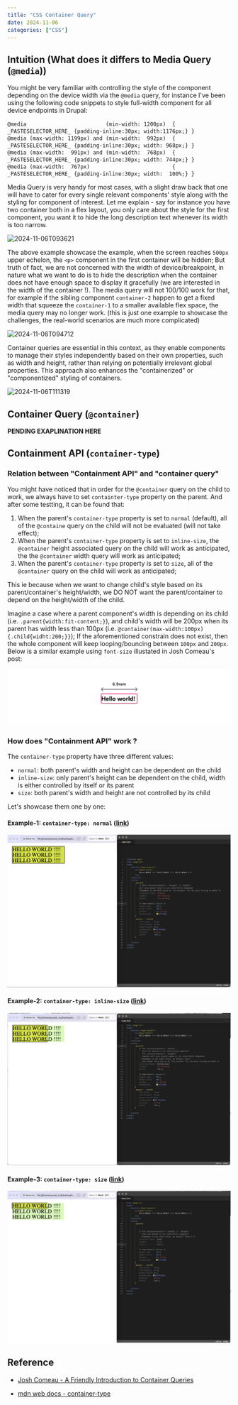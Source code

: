 ```yaml
---
title: "CSS Container Query"
date: 2024-11-06
categories: ["CSS"]
---
```








## Intuition (What does it differs to Media Query (`@media`))

You might be very familiar with controlling the style of the component depending on the device width via the `@media` query, for instance I've been using the following code snippets to style full-width component for all device endpoints in Drupal:

```
@media                         (min-width: 1200px)  { _PASTESELECTOR_HERE_ {padding-inline:30px; width:1176px;} }
@media (max-width: 1199px) and (min-width:  992px)  { _PASTESELECTOR_HERE_ {padding-inline:30px; width: 968px;} }
@media (max-width:  991px) and (min-width:  768px)  { _PASTESELECTOR_HERE_ {padding-inline:30px; width: 744px;} }
@media (max-width:  767px)                          { _PASTESELECTOR_HERE_ {padding-inline:30px; width:  100%;} }
```

Media Query is very handy for most cases, with a slight draw back that one will have to cater for every single relevant components' style along with the styling for component of interest. Let me explain - say for instance you have two container both in a flex layout, you  only care about the style for the first component, you want it to hide the long description text whenever its width is too narrow. 

![2024-11-06T093621](2024-11-06T093621.gif)

The above example showcase the example, when the screen reaches `500px` upper echelon, the `<p>` component in the first container will be hidden; But truth of fact, we are not concerned with the width of device/breakpoint, in nature what we want to do is to hide the description when the container does not have enough space to display it gracefully (we are interested in the width of the container !). The media query will not 100/100 work for that, for example if the sibling component `container-2`  happen to get a fixed width that squeeze the `container-1` to a smaller available flex space, the media query may no longer work. (this is just one example to showcase the challenges, the real-world scenarios are much more complicated)

![2024-11-06T094712](2024-11-06T094712.gif)

Container queries are essential in this context, as they enable components to manage their styles independently based on their own properties, such as width and height, rather than relying on potentially irrelevant global properties. This approach also enhances the "containerized" or "componentized" styling of containers.

![2024-11-06T111319](2024-11-06T111319.gif)



## Container Query (`@container`)

**PENDING EXAPLINATION HERE**







## Containment API (`container-type`)

### Relation between "Containment API" and "container query"

You might have noticed that in order for the `@container` query on the child to work, we always have to set `containter-type` property on the parent. And after some testting, it can be found that:

1.   When the parent's `container-type` property is set to `normal` (default), all of the `@containe` query on the child will not be evaluated (will not take effect);
2.   When the parent's `container-type` property is set to `inline-size`, the `@container` height associated query on the child will work as anticipated, the the `@container` width query will work as anticipated;
3.   When the parent's `container-type` property is set to `size`, all of the `@container` query on the child will work as anticipated;

This ie because when we want to change child's style based on its parent/container's height/width, we DO NOT want the parent/container to depend on the height/width of the child.

Imagine a case where a parent component's width is depending on its child (i.e. `.parent{width:fit-content;}`), and child's width will be 200px when its parent has width less than 100px (i.e. `@container(max-width:100px){.child{widht:200;}}`); If the aforementioned constrain does not exist, then the whole component will keep looping/bouncing between `100px` and `200px`. Below is a similar example using `font-size` illustated in Josh Comeau's post:

![2024-11-06T090939](2024-11-06T090939.gif)

### How does "Containment API" work ?

The `container-type` property have three different values:

-    `normal`: both parent's width and height can be dependent on the child
-    `inline-size`: only parent's height can be dependent on the child, width is either controlled by itself or its parent
-   `size`: both parent's width and height are not controlled by its child

Let's showcase them one by one:

#### Example-1: `container-type: normal` ([link](example-1.html))

![2024-11-06T091532](2024-11-06T091532.png)

#### Example-2: `container-type: inline-size` ([link](example-3.html))

![2024-11-06T091514](2024-11-06T091514.png)

#### Example-3: `container-type: size` ([link](example-3.html))

![2024-11-06T091454](2024-11-06T091454.png)



## Reference

- [Josh Comeau - A Friendly Introduction to Container Queries](https://www.joshwcomeau.com/css/container-queries-introduction/?from=newsletter)

-   [mdn web docs - container-type](https://developer.mozilla.org/en-US/docs/Web/CSS/container-type)